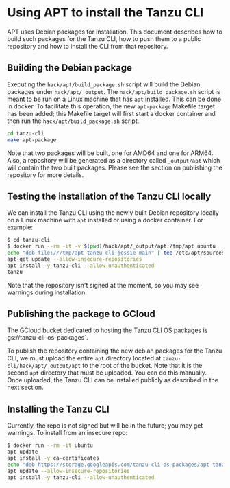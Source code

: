# Using APT to install the Tanzu CLI

APT uses Debian packages for installation. This document describes how to build
such packages for the Tanzu CLI, how to push them to a public repository and
how to install the CLI from that repository.

## Building the Debian package

Executing the `hack/apt/build_package.sh` script will build the Debian packages
under `hack/apt/_output`. The `hack/apt/build_package.sh` script is meant to
be run on a Linux machine that has `apt` installed. This can be done in
docker. To facilitate this operation, the new `apt-package` Makefile target has
been added; this Makefile target will first start a docker container and then
run the `hack/apt/build_package.sh` script.

```bash
cd tanzu-cli
make apt-package
```

Note that two packages will be built, one for AMD64 and one for ARM64. Also, a
repository will be generated as a directory called `_output/apt` which will
contain the two built packages. Please see the section on publishing the
repository for more details.

## Testing the installation of the Tanzu CLI locally

We can install the Tanzu CLI using the newly built Debian repository locally on
a Linux machine with `apt` installed or using a docker container. For example:

```bash
$ cd tanzu-cli
$ docker run --rm -it -v $(pwd)/hack/apt/_output/apt:/tmp/apt ubuntu
echo "deb file:///tmp/apt tanzu-cli-jessie main" | tee /etc/apt/sources.list.d/tanzu.list
apt-get update --allow-insecure-repositories
apt install -y tanzu-cli --allow-unauthenticated
tanzu
```

Note that the repository isn't signed at the moment, so you may see warnings
during installation.

## Publishing the package to GCloud

The GCloud bucket dedicated to hosting the Tanzu CLI OS packages is
gs://tanzu-cli-os-packages`.

To publish the repository containing the new debian packages for the Tanzu CLI,
we must upload the entire `apt` directory located at `tanzu-cli/hack/apt/_output/apt`
to the root of the bucket.  Note that it is the second `apt` directory that must be
uploaded. You can do this manually. Once uploaded, the Tanzu CLI can be installed
publicly as described in the next section.

## Installing the Tanzu CLI

Currently, the repo is not signed but will be in the future; you may get
warnings. To install from an insecure repo:

```bash
$ docker run --rm -it ubuntu
apt update
apt install -y ca-certificates
echo "deb https://storage.googleapis.com/tanzu-cli-os-packages/apt tanzu-cli-jessie main" | tee /etc/apt/sources.list.d/tanzu.list
apt update --allow-insecure-repositories
apt install -y tanzu-cli --allow-unauthenticated
```
